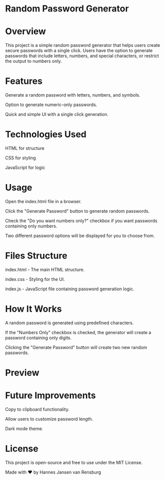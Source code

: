# Random Password Generator

<h1>Overview</h1>

This project is a simple random password generator that helps users create secure passwords with a single click. Users have the option to generate passwords that include letters, numbers, and special characters, or restrict the output to numbers only.

# Features

Generate a random password with letters, numbers, and symbols.

Option to generate numeric-only passwords.

Quick and simple UI with a single click generation.

# Technologies Used

HTML for structure

CSS for styling

JavaScript for logic

# Usage

Open the index.html file in a browser.

Click the "Generate Password" button to generate random passwords.

Check the "Do you want numbers only?" checkbox if you want passwords containing only numbers.

Two different password options will be displayed for you to choose from.

# Files Structure

index.html - The main HTML structure.

index.css - Styling for the UI.

index.js - JavaScript file containing password generation logic.

# How It Works

A random password is generated using predefined characters.

If the "Numbers Only" checkbox is checked, the generator will create a password containing only digits.

Clicking the "Generate Password" button will create two new random passwords.

# Preview



# Future Improvements

Copy to clipboard functionality.

Allow users to customize password length.

Dark mode theme.

# License

This project is open-source and free to use under the MIT License.

Made with ❤️ by Hannes Jansen van Rensburg
